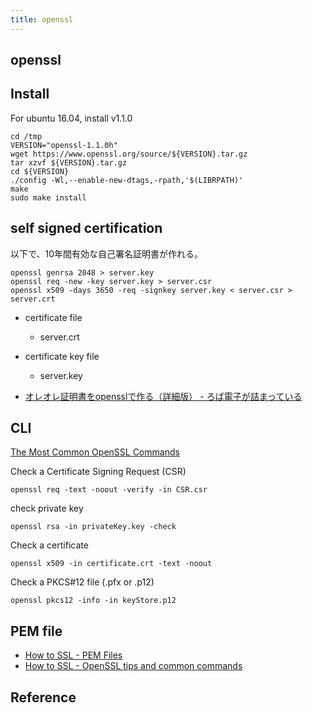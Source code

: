 ```yaml
---
title: openssl
---
```

## openssl

## Install

For ubuntu 16.04, install v1.1.0

```
cd /tmp
VERSION="openssl-1.1.0h"
wget https://www.openssl.org/source/${VERSION}.tar.gz
tar xzvf ${VERSION}.tar.gz
cd ${VERSION}
./config -Wl,--enable-new-dtags,-rpath,'$(LIBRPATH)'
make
sudo make install
```


## self signed certification
以下で、10年間有効な自己署名証明書が作れる。

```
openssl genrsa 2048 > server.key
openssl req -new -key server.key > server.csr
openssl x509 -days 3650 -req -signkey server.key < server.csr > server.crt
```

* certificate file
    * server.crt
* certificate key file
    * server.key

* [オレオレ証明書をopensslで作る（詳細版） - ろば電子が詰まっている](http://d.hatena.ne.jp/ozuma/20130511/1368284304)

## CLI
[The Most Common OpenSSL Commands](https://www.sslshopper.com/article-most-common-openssl-commands.html)

Check a Certificate Signing Request (CSR)

```
openssl req -text -noout -verify -in CSR.csr
```

check private key

```
openssl rsa -in privateKey.key -check
```

Check a certificate

```
openssl x509 -in certificate.crt -text -noout
```

Check a PKCS#12 file (.pfx or .p12)

```
openssl pkcs12 -info -in keyStore.p12
```

## PEM file
* [How to SSL - PEM Files](http://how2ssl.com/articles/working_with_pem_files/)
* [How to SSL - OpenSSL tips and common commands](http://how2ssl.com/articles/openssl_commands_and_tips/)


## Reference


